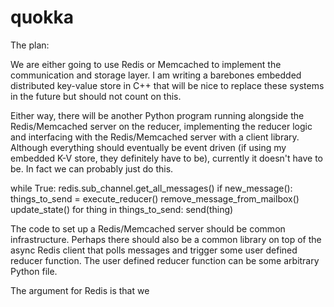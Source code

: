 # quokka

The plan:

We are either going to use Redis or Memcached to implement the communication and storage layer. I am writing a barebones embedded distributed key-value store in C++ that will be nice to replace these systems in the future but should not count on this. 

Either way, there will be another Python program running alongside the Redis/Memcached server on the reducer, implementing the reducer logic and interfacing with the Redis/Memcached server with a client library. Although everything should eventually be event driven (if using my embedded K-V store, they definitely have to be), currently it doesn't have to be. In fact we can probably just do this.

while True:
   redis.sub_channel.get_all_messages()
   if new_message():
      things_to_send = execute_reducer()
      remove_message_from_mailbox()
      update_state()
      for thing in things_to_send:
        send(thing)

The code to set up a Redis/Memcached server should be common infrastructure. Perhaps there should also be a common library on top of the async Redis client that polls messages and trigger some user defined reducer function. The user defined reducer function can be some arbitrary Python file. 

The argument for Redis is that we 
